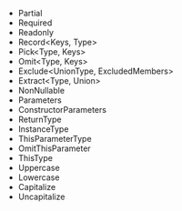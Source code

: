   - Partial<Type>
  - Required<Type>
  - Readonly<Type>
  - Record<Keys, Type>
  - Pick<Type, Keys>
  - Omit<Type, Keys>
  - Exclude<UnionType, ExcludedMembers>
  - Extract<Type, Union>
  - NonNullable<Type>
  - Parameters<Type>
  - ConstructorParameters<Type>
  - ReturnType<Type>
  - InstanceType<Type>
  - ThisParameterType<Type>
  - OmitThisParameter<Type>
  - ThisType<Type>
  - Uppercase<StringType>
  - Lowercase<StringType>
  - Capitalize<StringType>
  - Uncapitalize<StringType>
